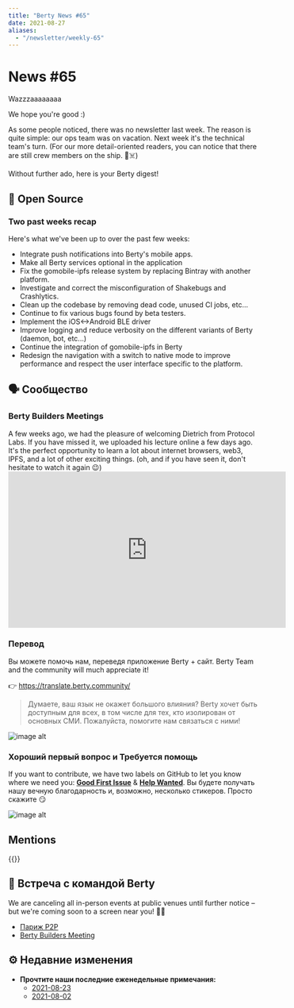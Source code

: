 ```yaml
---
title: "Berty News #65"
date: 2021-08-27
aliases:
  - "/newsletter/weekly-65"
---
```


# News #65

Wazzzaaaaaaaa


We hope you're good :)

As some people noticed, there was no newsletter last week. The reason is quite simple: our ops team was on vacation. Next week it's the technical team's turn. (For our more detail-oriented readers, you can notice that there are still crew members on the ship. 🏴☠️)

Without further ado, here is your Berty digest!

## 🚀 Open Source


### Two past weeks recap

Here's what we've been up to over the past few weeks:
* Integrate push notifications into Berty's mobile apps.
* Make all Berty services optional in the application
* Fix the gomobile-ipfs release system by replacing Bintray with another platform.
* Investigate and correct the misconfiguration of Shakebugs and Crashlytics.
* Clean up the codebase by removing dead code, unused CI jobs, etc...
* Continue to fix various bugs found by beta testers.
* Implement the iOS<->Android BLE driver
* Improve logging and reduce verbosity on the different variants of Berty (daemon, bot, etc...)
* Continue the integration of gomobile-ipfs in Berty
* Redesign the navigation with a switch to native mode to improve performance and respect the user interface specific to the platform.



## 🗣️ Сообщество


### Berty Builders Meetings

A few weeks ago, we had the pleasure of welcoming Dietrich from Protocol Labs. If you have missed it, we uploaded his lecture online a few days ago.  It's the perfect opportunity to learn a lot about internet browsers, web3, IPFS, and a lot of other exciting things. (oh, and if you have seen it, don't hesitate to watch it again 😉) <iframe width="560" height="315" src="https://www.youtube.com/embed/CTiTiNqe7x0" title="YouTube video player" frameborder="0" allow="accelerometer; autoplay; clipboard-write; encrypted-media; gyroscope; picture-in-picture" allowfullscreen mark="crwd-mark"></iframe>


### Перевод

Вы можете помочь нам, переведя приложение Berty + сайт. Berty Team and the community will much appreciate it!

👉 https://translate.berty.community/

> Думаете, ваш язык не окажет большого влияния? Berty хочет быть доступным для всех, в том числе для тех, кто изолирован от основных СМИ. Пожалуйста, помогите нам связаться с ними!

![image alt](https://media.giphy.com/media/26BRDvCpnEukGhmHC/giphy.gif)

### Хороший первый вопрос и Требуется помощь

If you want to contribute, we have two labels on GitHub to let you know where we need you: [**Good First Issue**](https://github.com/issues?q=is%3Aissue+is%3Aopen+org%3Aberty+label%3A%22good+first+issue%22+sort%3Aupdated-desc) & [**Help Wanted**](https://github.com/issues?q=is%3Aissue+is%3Aopen+org%3Aberty+label%3A%22help+wanted%22+sort%3Aupdated-desc+). Вы будете получать нашу вечную благодарность и, возможно, несколько стикеров. Просто скажите 😏

![image alt](https://media.giphy.com/media/14jQC2AONxNBHq/giphy.gif)

## Mentions


{{<tweet id="1425520313509556230">}}




## 🎉 Встреча с командой Berty

We are canceling all in-person events at public venues until further notice – but we're coming soon to a screen near you! 🚧🚧

* [Париж P2P](https://p2p.paris/)
* [Berty Builders Meeting](https://www.meetup.com/berty-hq/)

## ⚙️ Недавние изменения

* **Прочтите наши последние еженедельные примечания:**
    * [2021-08-23](https://github.com/berty/community/blob/master/meeting-notes/2021/Q3/2021-08-23--staff-team-weekly-sync.md)
    * [2021-08-02](https://github.com/berty/community/blob/master/meeting-notes/2021/Q2/2021-08-02--staff-team-weekly-sync.md)

